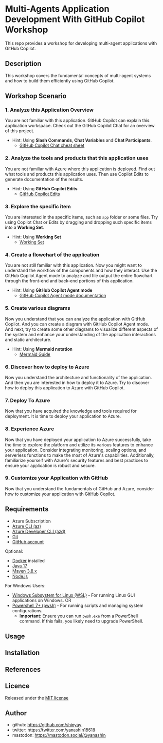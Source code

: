 # Multi-Agents Application Development With GitHub Copilot Workshop

This repo provides a workshop for developing multi-agent applications with GitHub Copilot.

## Description

This workshop covers the fundamental concepts of multi-agent systems and how to build them efficiently using GitHub Copilot.

## Workshop Scenario

### 1. Analyze this Application Overview

You are not familiar with this application. GitHub Copilot can explain this application workspace. Check out the GitHub Copilot Chat for an overview of this project.

- Hint: Using **Slash Commands**, **Chat Variables** and **Chat Participants**.
  - [GitHub Copilot Chat cheat sheet](https://docs.github.com/en/copilot/using-github-copilot/copilot-chat/github-copilot-chat-cheat-sheet)

### 2. Analyze the tools and products that this application uses

You are not familiar with Azure where this application is deployed. Find out what tools and products this application uses. Then use Copilot Edits to generate documentation of the results.

- Hint: Using **GitHub Copilot Edits**
  - [GitHub Copilot Edits](https://code.visualstudio.com/docs/copilot/copilot-edits#_use-edit-mode)

### 3. Explore the specific item

You are interested in the specific items, such as `app` folder or some files. Try using Copilot Chat or Edits by dragging and dropping such specific items into a **Working Set**.

- Hint: Using **Working Set**
  - [Working Set](https://code.visualstudio.com/blogs/2024/11/12/introducing-copilot-edits#_stay-in-control)

### 4. Create a flowchart of the application

You are not still familiar with this application. Now you might want to understand the workflow of the components and how they interact. Use the GitHub Copilot Agent mode to analyze and file output the entire flowchart through the front-end and back-end portions of this application.

- Hint: Using **GitHub Copilot Agent mode**
  - [GitHub Copilot Agent mode documentation](https://code.visualstudio.com/docs/copilot/copilot-edits#_use-agent-mode-preview)

### 5. Create various diagrams

Now you understand that you can analyze the application with GitHub Copilot. And you can create a diagram with GitHub Copilot Agent mode.
And next, try to create some other diagrams to visualize different aspects of the system and enhance your understanding of the application interactions and static architecture.

- Hint: Using **Mermaid notation**
  - [Mermaid Guide](https://mermaid.js.org/intro/getting-started.html)

### 6. Discover how to deploy to Azure

Now you understand the architecture and functionality of the application. And then you are interested in how to deploy it to Azure. Try to discover how to deploy this application to Azure with GitHub Copilot.

### 7. Deploy To Azure

Now that you have acquired the knowledge and tools required for deployment. It is time to deploy your application to Azure.

### 8. Experience Azure

Now that you have deployed your application to Azure successfully, take the time to explore the platform and utilize its various features to enhance your application. Consider integrating monitoring, scaling options, and serverless functions to make the most of Azure's capabilities. Additionally, familiarize yourself with Azure's security features and best practices to ensure your application is robust and secure.

### 9. Customize your Application with GitHub

Now that you understand the fundamentals of GitHub and Azure, consider how to customize your application with GitHub Copilot.

## Requirements

* Azure Subscription
* [Azure CLI (az)](https://docs.microsoft.com/en-us/cli/azure/install-azure-cli)
* [Azure Developer CLI (azd)](https://aka.ms/azure-dev/install)
* [Git](https://git-scm.com/downloads)
* [GitHub account](https://github.com/)

Optional:
* [Docker](https://docs.docker.com/get-docker/) installed
* [Java 17](https://learn.microsoft.com/en-us/java/openjdk/download#openjdk-17)
* [Maven 3.8.x](https://maven.apache.org/download.cgi)
* [Node.js](https://nodejs.org/en/download/)

For Windows Users:
* [Windows Subsystem for Linux (WSL)](https://docs.microsoft.com/en-us/windows/wsl/install) - For running Linux GUI applications on Windows.
OR
* [Powershell 7+ (pwsh)](https://github.com/powershell/powershell) - For running scripts and managing system configurations.
  * **Important**: Ensure you can run `pwsh.exe` from a PowerShell command. If this fails, you likely need to upgrade PowerShell.

## Usage

## Installation

## References

## Licence

Released under the [MIT license](https://gist.githubusercontent.com/shinyay/56e54ee4c0e22db8211e05e70a63247e/raw/f3ac65a05ed8c8ea70b653875ccac0c6dbc10ba1/LICENSE)

## Author

- github: <https://github.com/shinyay>
- twitter: <https://twitter.com/yanashin18618>
- mastodon: <https://mastodon.social/@yanashin>
